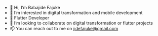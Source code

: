 - 👋 Hi, I’m Babajide Fajuke
- 👀 I’m interested in digital transformation and mobile development
- 🌱 Flutter Developer
- 💞️ I’m looking to collaborate on digital transformation or flutter projects
- 📫 You can reach out to me on jidefajuke@gmail.com

<!---
jayfaj/jayfaj is a ✨ special ✨ repository because its `README.md` (this file) appears on your GitHub profile.
You can click the Preview link to take a look at your changes.
--->
